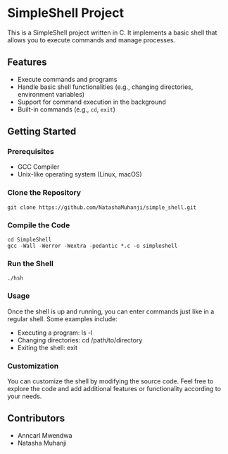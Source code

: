 # SimpleShell Project

This is a SimpleShell project written in C. It implements a basic shell that allows you to execute commands and manage processes.

## Features

- Execute commands and programs
- Handle basic shell functionalities (e.g., changing directories, environment variables)
- Support for command execution in the background
- Built-in commands (e.g., `cd`, `exit`)

## Getting Started

### Prerequisites

- GCC Compiler
- Unix-like operating system (Linux, macOS)

### Clone the Repository

```shell
git clone https://github.com/NatashaMuhanji/simple_shell.git 
```

### Compile the Code
```
cd SimpleShell
gcc -Wall -Werror -Wextra -pedantic *.c -o simpleshell
```

### Run the Shell
```
./hsh
```

### Usage
Once the shell is up and running, you can enter commands just like in a regular shell.
Some examples include:

- Executing a program: ls -l
- Changing directories: cd /path/to/directory
- Exiting the shell: exit

### Customization
You can customize the shell by modifying the source code.
Feel free to explore the code and add additional features or functionality according to your needs.

## Contributors
- Anncarl Mwendwa
- Natasha Muhanji

